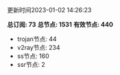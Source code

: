 更新时间2023-01-02 14:26:23

**总订阅: 73**
**总节点: 1531**
**有效节点: 440**
- trojan节点: 44
- v2ray节点: 234
- ss节点: 160
- ssr节点: 2
